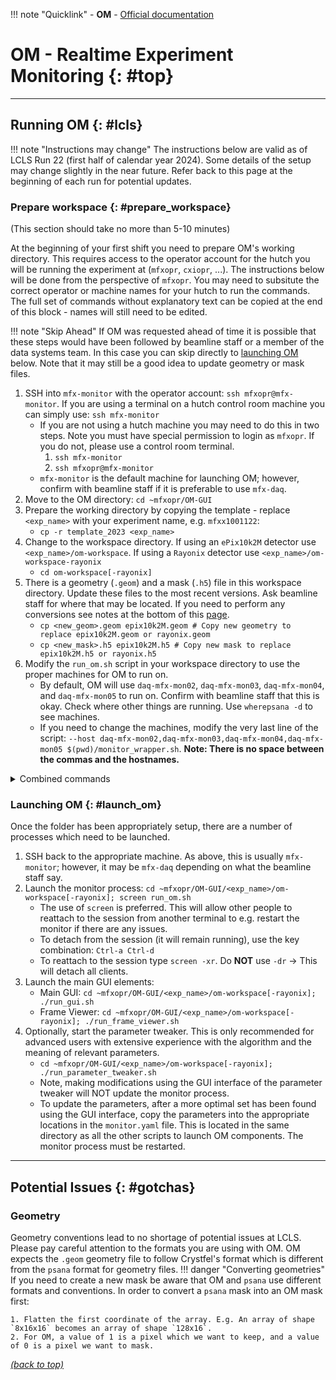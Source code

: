 !!! note "Quicklink"
    - **OM** - [Official documentation][1]

# OM - Realtime Experiment Monitoring {: #top}

---
## Running OM {: #lcls}

!!! note "Instructions may change"
    The instructions below are valid as of LCLS Run 22 (first half of calendar year 2024). Some details of the setup may change slightly in the near future. Refer back to this page at the beginning of each run for potential updates.

### Prepare workspace {: #prepare_workspace}

(This section should take no more than 5-10 minutes)

At the beginning of your first shift you need to prepare OM's working directory. This requires access to the operator account for the hutch you will be running the experiment at (`mfxopr`, `cxiopr`, ...). The instructions below will be done from the perspective of `mfxopr`. You may need to subsitute the correct operator or machine names for your hutch to run the commands. The full set of commands without explanatory text can be copied at the end of this block - names will still need to be edited.

!!! note "Skip Ahead"
    If OM was requested ahead of time it is possible that these steps would have been followed by beamline staff or a member of the data systems team. In this case you can skip directly to [launching OM](#launch_om) below. Note that it may still be a good idea to update geometry or mask files.

1. SSH into `mfx-monitor` with the operator account: `ssh mfxopr@mfx-monitor`. If you are using a terminal on a hutch control room machine you can simply use: `ssh mfx-monitor`
    - If you are not using a hutch machine you may need to do this in two steps. Note you must have special permission to login as `mfxopr`. If you do not, please use a control room terminal.
        1. `ssh mfx-monitor`
        2. `ssh mfxopr@mfx-monitor`
    - `mfx-monitor` is the default machine for launching OM; however, confirm with beamline staff if it is preferable to use `mfx-daq`.
2. Move to the OM directory: `cd ~mfxopr/OM-GUI`
3. Prepare the working directory by copying the template - replace `<exp_name>` with your experiment name, e.g. `mfxx1001122`:
    - `cp -r template_2023 <exp_name>`
4. Change to the workspace directory. If using an `ePix10k2M` detector use `<exp_name>/om-workspace`. If using a `Rayonix` detector use `<exp_name>/om-workspace-rayonix`
     - `cd om-workspace[-rayonix]`
5. There is a geometry (`.geom`) and a mask (`.h5`) file in this workspace directory. Update these files to the most recent versions. Ask beamline staff for where that may be located. If you need to perform any conversions see notes at the bottom of this [page](#gotchas).
     - `cp <new_geom>.geom epix10k2M.geom # Copy new geometry to replace epix10k2M.geom or rayonix.geom`
     - `cp <new_mask>.h5 epix10k2M.h5 # Copy new mask to replace epix10k2M.h5 or rayonix.h5`
6. Modify the `run_om.sh` script in your workspace directory to use the proper machines for OM to run on.
     - By default, OM will use `daq-mfx-mon02`, `daq-mfx-mon03`, `daq-mfx-mon04`, and `daq-mfx-mon05` to run on. Confirm with beamline staff that this is okay. Check where other things are running. Use `wherepsana -d` to see machines.
     - If you need to change the machines, modify the very last line of the script: `--host daq-mfx-mon02,daq-mfx-mon03,daq-mfx-mon04,daq-mfx-mon05 $(pwd)/monitor_wrapper.sh`. **Note: There is no space between the commas and the hostnames.**

<details>
    <summary> Combined commands </summary>
SSH to appropriate machine as operator

```bash
ssh mfxopr@mfx-monitor # if on control room terminal simply ssh mfx-monitor
# If the above doesn't work, try it in two steps
# ssh mfx-monitor
# ssh mfxopr@mfx-monitor
```

Setup the working directory - example for `rayonix` detector. Fill in `EXPNAME` where appropriate. Ask beamline staff for the locations of geometry files and masks.

```bash
cd ~mfxopr/OM-GUI
EXP_NAME=MYEXP1234 # REPLACE with experiment name
cp -r template_2023 $EXP_NAME
cd om-workspace-rayonix
cp <geom_file_location> rayonix.geom
cp <mask_file_location> rayonix.h5
nano run_om.sh # Double check the last line for appropriate machines.
```
</details>

### Launching OM {: #launch_om}
Once the folder has been appropriately setup, there are a number of processes which need to be launched.

1. SSH back to the appropriate machine. As above, this is usually `mfx-monitor`; however, it may be `mfx-daq` depending on what the beamline staff say.
2. Launch the monitor process: `cd ~mfxopr/OM-GUI/<exp_name>/om-workspace[-rayonix]; screen run_om.sh`
    - The use of `screen` is preferred. This will allow other people to reattach to the session from another terminal to e.g. restart the monitor if there are any issues.
    - To detach from the session (it will remain running), use the key combination: `Ctrl-a Ctrl-d`
    - To reattach to the session type `screen -xr`. Do **NOT** use `-dr` -> This will detach all clients.
3. Launch the main GUI elements:
    - Main GUI: `cd ~mfxopr/OM-GUI/<exp_name>/om-workspace[-rayonix]; ./run_gui.sh`
    - Frame Viewer: `cd ~mfxopr/OM-GUI/<exp_name>/om-workspace[-rayonix]; ./run_frame_viewer.sh`
4. Optionally, start the parameter tweaker. This is only recommended for advanced users with extensive experience with the algorithm and the meaning of relevant parameters.
    - `cd ~mfxopr/OM-GUI/<exp_name>/om-workspace[-rayonix]; ./run_parameter_tweaker.sh`
    - Note, making modifications using the GUI interface of the parameter tweaker will NOT update the monitor process.
    - To update the parameters, after a more optimal set has been found using the GUI interface, copy the parameters into the appropriate locations in the `monitor.yaml` file. This is located in the same directory as all the other scripts to launch OM components. The monitor process must be restarted.
---

## Potential Issues {: #gotchas}
### Geometry
Geometry conventions lead to no shortage of potential issues at LCLS. Please pay careful attention to the formats you are using with OM. OM expects the `.geom` geometry file to follow Crystfel's format which is different from the `psana` format for geometry files.
!!! danger "Converting geometries"
    If you need to create a new mask be aware that OM and `psana` use different formats and conventions. In order to convert a `psana` mask into an OM mask first:

    1. Flatten the first coordinate of the array. E.g. An array of shape `8x16x16` becomes an array of shape `128x16`.
    2. For OM, a value of 1 is a pixel which we want to keep, and a value of 0 is a pixel we want to mask.

[1]: https://www.ondamonitor.com/html/index.html

[*(back to top)*](#top)
